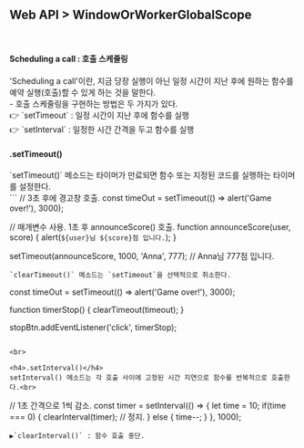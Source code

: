 Web API > WindowOrWorkerGlobalScope
-

<br>

<h4>Scheduling a call : 호출 스케줄링</h4>
'Scheduling a call'이란, 지금 당장 실행이 아닌 일정 시간이 지난 후에 원하는 함수를 예약 실행(호출)할 수 있게 하는 것을 말한다.<br>
- 호출 스케줄링을 구현하는 방법은 두 가지가 있다.<br>
    👉 `setTimeout` : 일정 시간이 지난 후에 함수를 실행<br>
    👉 `setInterval` : 일정한 시간 간격을 두고 함수를 실행

<br>

<h4>.setTimeout()</h4>
`setTimeout()` 메소드는 타이머가 만료되면 함수 또는 지정된 코드를 실행하는 타이머를 설정한다.<br>
```
// 3초 후에 경고창 호출.
const timeOut = setTimeout(() => alert('Game over!'), 3000);

// 매개변수 사용. 1초 후 announceScore() 호출.
function announceScore(user, score) {
    alert(`${user}님 ${score}점 입니다.`);
}

setTimeout(announceScore, 1000, 'Anna', 777); // Anna님 777점 입니다.
```
`clearTimeout()` 메소드는 `setTimeout`을 선택적으로 취소한다.
```
const timeOut = setTimeout(() => alert('Game over!'), 3000);

function timerStop() {
    clearTimeout(timeout);
}

stopBtn.addEventListener('click', timerStop);
```

<br>

<h4>.setInterval()</h4>
setInterval() 메소드는 각 호출 사이에 고정된 시간 지연으로 함수를 반복적으로 호출한다.<br>
```
// 1초 간격으로 1씩 감소.
const timer = setInterval(() => {
    let time = 10;
    if(time === 0) {
        clearInterval(timer); // 정지.
    } else {
        time--;
    }
}, 1000);
```
▶`clearInterval()` : 함수 호출 중단.